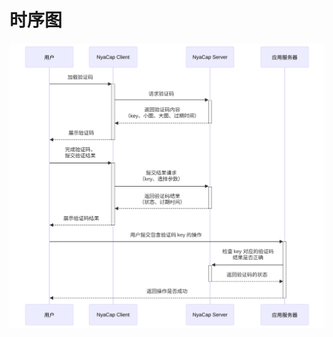 # 时序图

[![时序图](./assets/flow-chart.svg)](https://mermaid-js.github.io/mermaid-live-editor/edit#pako:eNqtk09LAkEYxr_KMNeS7kt4sWtdusVeJncqSXdt3Q0kBBUrM8MFlcpEjaysyD8Qhab1YWpm15NfodWxTTeNgvY0M_s-7_s8P3h3oFsSMORgAG-pWHTjBQ9al5GPF4H56ZkKjT8Bh9M5A5aCyIX8wOX1YFHhAEmUjE6ne5s0ahG9FGH1YzVjsmUsb2OZA0btiTaik2WsBjhMncM-znjNkLOCpSN7u6TanF-VwZyz145v4uBbOELqKXL20j-Ur9nBeN2n-SI9fuweP_TaBxNNDqaxoGaqRlYvt2z2fqJQTdK4ZtX32knmiaa091Z5-P6cpoX8bwExJdMwWLaU3fABPbwhqSjN1u2Z_kCQTbB664lHGo78A7LRtKPgSCvTv-aPSOKcnFa44U8WlyR3iXZn9QBmUqDnYjR99N4Z9rLpJ7O7CNPi5UBNas2-IhezmrKozB49qRHtit5f6OfV6QC_WbYjzMUYtikOxzAxLUs0HB_XSKLIi3AW-rDsQx7BXMOdfi8eKhvYh3nImUcBryHVq_CQF0NmKVIVaTkouiGnyCqehapfQMrn1kJuDXkD5qsfiSuS9HXHgkeR5EW26oOND30AFSTxag)
